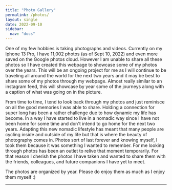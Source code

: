 ```yaml
---
title: "Photo Gallery"
permalink: /photos/
layout: single
date: 2022-09-10
sidebar:
  nav: "docs"
--- 
```


One of my few hobbies is taking photographs and videos. Currently on my Iphone 13 Pro, I have 11,002 photos (as of Sept 10, 2022) and even more saved on the Google photos cloud. However I am unable to share all these photos so I have created this webpage to showcase some of my photos over the years. This will be an ongoing project for me as I will continue to be traveling all around the world for the next two years and it may be best to share some of my photos through my webpage. Almost really similar to an instagram feed, this will showcase by year some of the journeys along with a caption of what was going on in the picture.

From time to time, I tend to look back through my photos and just reminisce on all the good memories I was able to share. Holding a connection for super long has been a rather challenge due to how dynamic my life has become. In a way I have started to live in a nomadic way since I have not been home for some time and don't intend to go home for the next two years. Adapting this new nomadic lifestyle has meant that many people are cycling inside and outside of my life but that is where the beauty of photography comes in. Photos sort of last forever and knowing myself, I took them because it was something I wanted to remember. For me looking through photos has been an outlet to relive that moment temporarily. For that reason I cherish the photos I have taken and wanted to share them with the friends, colleagues, and future companions I have yet to meet. 

The photos are organized by year. Please do enjoy them as much as I enjoy them myself :)



---


